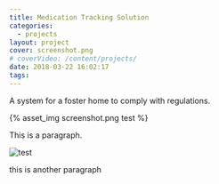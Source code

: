 ```yaml
---
title: Medication Tracking Solution
categories:
  - projects
layout: project
cover: screenshot.png
# coverVideo: /content/projects/
date: 2018-03-22 16:02:17
tags:
---
```

A system for a foster home to comply with regulations.

<!-- more -->
{% asset_img screenshot.png test %}

This is a paragraph.  

![test](screenshot.png)

this is another paragraph


